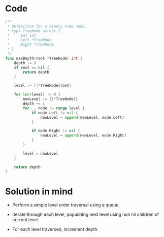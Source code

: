 Code
====

```go
/**
 * Definition for a binary tree node.
 * type TreeNode struct {
 *     Val int
 *     Left *TreeNode
 *     Right *TreeNode
 * }
 */
func maxDepth(root *TreeNode) int {
	depth := 0
	if root == nil {
		return depth
	}

	level := []*TreeNode{root}

	for len(level) != 0 {
		newLevel := []*TreeNode{}
		depth += 1
		for _, node := range level {
			if node.Left != nil {
				newLevel = append(newLevel, node.Left)
			}

			if node.Right != nil {
				newLevel = append(newLevel, node.Right)
			}
		}

		level = newLevel
	}

	return depth
}
```

Solution in mind
================

-	Perform a simple level order traversal using a queue.

-	Iterate through each level, populating next level using non nil children of current level.

-	For each level traversed, increment depth.
